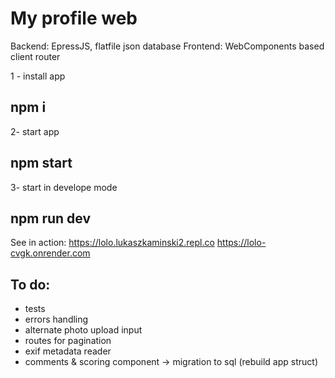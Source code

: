 # My profile web
Backend: EpressJS, flatfile json database
Frontend: WebComponents based client router

1 - install app
## npm i
2- start app
## npm start
3- start in develope mode
## npm run dev

See in action:  https://lolo.lukaszkaminski2.repl.co
                https://lolo-cvgk.onrender.com

## To do:
- tests
- errors handling
- alternate photo upload input
- routes for pagination
- exif metadata reader
- comments & scoring component -> migration to sql (rebuild app struct)
